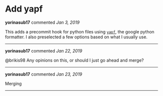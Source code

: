 # Add yapf

**yorinasub17** commented *Jan 3, 2019*

This adds a precommit hook for python files using [`yapf`](https://github.com/google/yapf), the google python formatter. I also preselected a few options based on what I usually use.
<br />
***


**yorinasub17** commented *Jan 22, 2019*

@brikis98 Any opinions on this, or should I just go ahead and merge?
***

**yorinasub17** commented *Jan 23, 2019*

Merging
***

